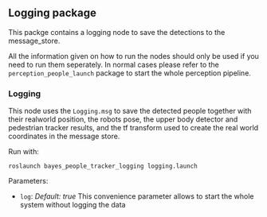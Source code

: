 ## Logging package
This packge contains a logging node to save the detections to the message_store.

All the information given on how to run the nodes should only be used if you need to run them seperately. In normal cases please refer to the `perception_people_launch` package to start the whole perception pipeline.

### Logging
This node uses the `Logging.msg` to save the detected people together with their realworld position, the robots pose, the upper body detector and pedestrian tracker results, and the tf transform used to create the real world coordinates in the message store.

Run with:

`roslaunch bayes_people_tracker_logging logging.launch`

Parameters:
* `log`: _Default: true_ This convenience parameter allows to start the whole system without logging the data

